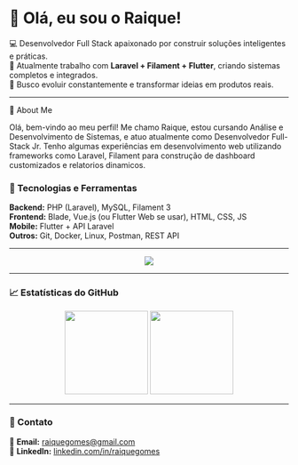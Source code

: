 # 👋 Olá, eu sou o Raique!

💻 Desenvolvedor Full Stack apaixonado por construir soluções inteligentes e práticas.  
🚀 Atualmente trabalho com **Laravel + Filament + Flutter**, criando sistemas completos e integrados.  
🎯 Busco evoluir constantemente e transformar ideias em produtos reais.

---

🚀 About Me

Olá, bem-vindo ao meu perfil! Me chamo Raique, estou cursando Análise e Desenvolvimento de Sistemas, e atuo atualmente como Desenvolvedor Full-Stack Jr. Tenho algumas experiências em desenvolvimento web utilizando frameworks como Laravel, Filament para construção de dashboard customizados e relatorios dinamicos.

### 🧠 Tecnologias e Ferramentas
<div align="left">
  
  **Backend:** PHP (Laravel), MySQL, Filament 3  
  **Frontend:** Blade, Vue.js (ou Flutter Web se usar), HTML, CSS, JS  
  **Mobile:** Flutter + API Laravel  
  **Outros:** Git, Docker, Linux, Postman, REST API
  
</div>

---

<p align="center">
  <a href="https://skillicons.dev">
    <img src="https://skillicons.dev/icons?i=git,kubernetes,docker,vue,vscode,visualstudio,php,nodejs,mysql,jquery,js" />
  </a>
</p>

---

### 📈 Estatísticas do GitHub
<p align="center">
  <img height="150em" src="https://github-readme-stats.vercel.app/api?username=raiquegomes&show_icons=true&theme=dracula"/>
  <img height="150em" src="https://github-readme-stats.vercel.app/api/top-langs/?username=raiquegomes&layout=compact&theme=dracula"/>
</p>

---

### 💬 Contato
📧 **Email:** raiquegomes@gmail.com  
🔗 **LinkedIn:** [linkedin.com/in/raiquegomes](https://linkedin.com/in/raiquegomes)  

